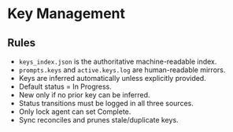 # Key Management
## Rules
- `keys_index.json` is the authoritative machine-readable index.
- `prompts.keys` and `active.keys.log` are human-readable mirrors.
- Keys are inferred automatically unless explicitly provided.
- Default status = In Progress.
- New only if no prior key can be inferred.
- Status transitions must be logged in all three sources.
- Only lock agent can set Complete.
- Sync reconciles and prunes stale/duplicate keys.
